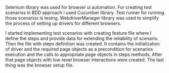 Selenium library was used for browser ui automation.
For creating test scenarios in BDD approach I used Cucumber library.
Test runner for running those scenarios is testng.
WebdriverManager library was used to simplify the process of setting up drivers for different browsers.

I started implementing test scenarios with creating feature file where I define the steps
and provide data for extending the reliability of scenario.
Then the file with steps definition was created. It contains the initialization of driver
and the required page objects as a precondition for scenarios execution and the calls to 
appropriate page objects in steps methods.
After that page objects with low-level browser interactions were created.
The last thing was the browser setup file.

